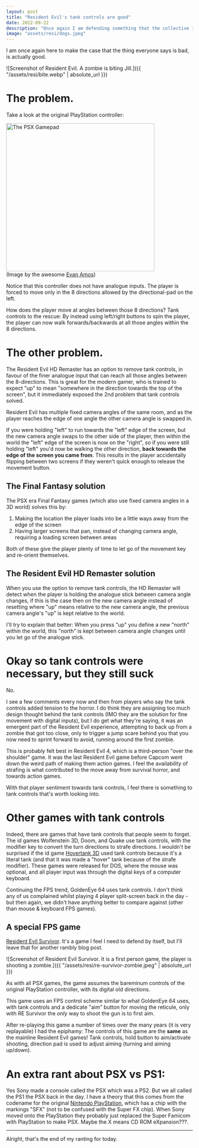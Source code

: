 ```yaml
---
layout: post
title: "Resident Evil's tank controls are good"
date: 2022-09-22
description: "Once again I am defending something that the collective internet has agreed sucks."
image: "assets/resi/dogs.jpeg"
---
```


I am once again here to make the case that the thing everyone says is bad, is actually good.

![Screenshot of Resident Evil. A zombie is biting Jill.]({{ "/assets/resi/bite.webp" | absolute_url }})

# The problem.

Take a look at the original PlayStation controller:

<img src='{{ "/assets/resi/PSX-Original-Controller.jpeg" | absolute_url }}' alt="The PSX Gamepad" width="400"/><br/>
(Image by the awesome [Evan Amos](https://commons.wikimedia.org/wiki/User:Evan-Amos))

Notice that this controller does not have analogue inputs. The player is forced to move only in the 8 directions allowed by the directional-pad on the left.

How does the player move at angles between those 8 directions? Tank controls to the rescue: By instead using left/right buttons to spin the player, the player can now walk forwards/backwards at all those angles within the 8 directions.

# The other problem.

The Resident Evil HD Remaster has an option to remove tank controls, in favour of the finer analogue input that can reach all those angles between the 8-directions. This is great for the modern gamer, who is trained to expect "up" to mean "somewhere in the direction towards the top of the screen", but it immediately exposed the 2nd problem that tank controls solved.

Resident Evil has multiple fixed camera angles of the same room, and as the player reaches the edge of one angle the other camera angle is swapped in.

If you were holding "left" to run towards the "left" edge of the screen, but the new camera angle swaps to the other side of the player, then within the world the "left" edge of the screen is now on the "right", so if you were still holding "left" you'd now be walking the other direction, **back towards the edge of the screen you came from**. This results in the player accidentally flipping between two screens if they weren't quick enough to release the movement button.

## The Final Fantasy solution

The PSX era Final Fantasy games (which also use fixed camera angles in a 3D world) solves this by:

1. Making the location the player loads into be a little ways away from the edge of the screen
2. Having larger screens that pan, instead of changing camera angle, requiring a loading screen between areas

Both of these give the player plenty of time to let go of the movement key and re-orient themselves.

## The Resident Evil HD Remaster solution

When you use the option to remove tank controls, the HD Remaster will detect when the player is holding the analogue stick between camera angle changes, if this is the case then on the new camera angle instead of resetting where "up" means relative to the new camera angle, the previous camera angle's "up" is kept relative to the world.

I'll try to explain that better: When you press "up" you define a new "north" within the world, this "north" is kept between camera angle changes until you let go of the analogue stick.

# Okay so tank controls were necessary, but they still suck

No.

I see a few comments every now and then from players who say the tank controls added tension to the horror. I do think they are assigning too much design thought behind the tank controls (IMO they are the solution for fine movement with digital inputs), but I do get what they're saying, it was an emergent part of the Resident Evil experience, attempting to back up from a zombie that got too close, only to trigger a jump scare behind you that you now need to sprint forward to avoid, running around the first zombie.

This is probably felt best in Resident Evil 4, which is a third-person "over the shoulder" game. It was the last Resident Evil game before Capcom went down the weird path of making them action games. I feel the availability of strafing is what contributed to the move away from survival horror, and towards action games.

With that player sentiment towards tank controls, I feel there is something to tank controls that's worth looking into.

# Other games with tank controls

Indeed, there are games that have tank controls that people seem to forget. The id games Wolfenstein 3D, Doom, and Quake use tank controls, with the modifier key to convert the turn directions to strafe directions. I wouldn't be surprised if the id game [Hovertank 3D](https://en.wikipedia.org/wiki/Hovertank_3D) used tank controls because it's a literal tank (and that it was made a "hover" tank because of the strafe modifier). These games were released for DOS, where the mouse was optional, and all player input was through the digital keys of a computer keyboard.

Continuing the FPS trend, GoldenEye 64 uses tank controls. I don't think any of us complained whilst playing 4 player split-screen back in the day - but then again, we didn't have anything better to compare against (other than mouse & keyboard FPS games).

## A special FPS game

[Resident Evil Survivor](https://en.wikipedia.org/wiki/Resident_Evil_Survivor). It's a game I feel I need to defend by itself, but I'll leave that for another rambly blog post.

![Screenshot of Resident Evil Survivor. It is a first person game, the player is shooting a zombie.]({{ "/assets/resi/re-survivor-zombie.jpeg" | absolute_url }})

As with all PSX games, the game assumes the bareminum controls of the original PlayStation controller, with its digital old directions.

This game uses an FPS control scheme similar to what GoldenEye 64 uses, with tank controls and a dedicate "aim" button for moving the reticule, only with RE Survivor the *only* way to shoot the gun is to first aim.

After re-playing this game a number of times over the many years (it is very replayable) I had the epiphamy: The controls of this game are the **same** as the mainline Resident Evil games! Tank controls, hold button to aim/activate shooting, direction pad is used to adjust aiming (turning and aiming up/down).

# An extra rant about PSX vs PS1:

Yes Sony made a console called the PSX which was a PS2. But we all called the PS1 the PSX back in the day. I have a theory that this comes from the codename for the original [Nintendo PlayStation](https://en.wikipedia.org/wiki/Super_NES_CD-ROM#Prototype), which has a chip with the markings "SFX" (not to be confused with the Super FX chip). When Sony moved onto the PlayStation they probably just replaced the Super Famicom with PlayStation to make PSX. Maybe the X means CD ROM eXpansion???.

---

Alright, that's the end of my ranting for today.
